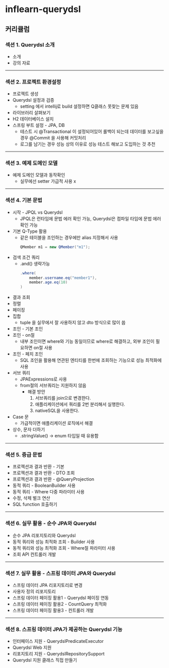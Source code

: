 # inflearn-querydsl
## 커리큘럼 
### 섹션 1. Querydsl 소개
- 소개
- 강의 자료
---
### 섹션 2. 프로젝트 환경설정
- 프로젝트 생성
- Querydsl 설정과 검증
  - setting 에서 intellij로 build 설정하면 Q클래스 못찾는 문제 있음
- 라이브러리 살펴보기
- H2 데이터베이스 설치
- 스프링 부트 설정 - JPA, DB
  - 테스트 시 @Transactional 이 설정되어있어 롤백이 되는데 데이터를 보고싶을 경우 @Commit 을 사용해 커밋처리
  - 로그를 남기는 경우 성능 상의 이유로 성능 테스트 해보고 도입하는 것 추천
---
### 섹션 3. 예제 도메인 모델
- 예제 도메인 모델과 동작확인
  - 실무에선 setter 가급적 사용 x
---
### 섹션 4. 기본 문법
- 시작 - JPQL vs Querydsl
  - JPQL은 런타임에 문법 에러 확인 가능, Querydsl은 컴파일 타임에 문법 에러 확인 가능
- 기본 Q-Type 활용
  - 같은 테이블을 조인하는 경우에만 alias 지정해서 사용
    ```java
    QMember m1 = new QMember("m1");
    ```
- 검색 조건 쿼리
  - .and() 생략가능
    ```java
    .where(
        member.username.eq("member1"),
        member.age.eq(10)
    )
    ```
- 결과 조회
- 정렬
- 페이징
- 집합
  - tuple 을 실무에서 잘 사용하지 않고 dto 방식으로 많이 씀
- 조인 - 기본 조인
- 조인 - on절
  - 내부 조인이면 where와 기능 동일이므로 where로 해결하고, 외부 조인이 필요하면 on절 사용
- 조인 - 페치 조인
  - SQL 조인을 활용해 연관된 엔티티를 한번에 조회하는 기능으로 성능 최적화에 사용
- 서브 쿼리
  - JPAExpressions로 사용
  - from절의 서브쿼리는 지원하지 않음
    - 해결 방안
      1. 서브쿼리를 join으로 변경한다.
      2. 애플리케이션에서 쿼리를 2번 분리해서 실행한다.
      3. nativeSQL을 사용한다.
- Case 문
  - 가급적이면 애플리케이션 로직에서 해결
- 상수, 문자 더하기
  - .stringValue() -> enum 타입일 때 유용함
---
### 섹션 5. 중급 문법
- 프로젝션과 결과 반환 - 기본
- 프로젝션과 결과 반환 - DTO 조회
- 프로젝션과 결과 반환 - @QueryProjection
- 동적 쿼리 - BooleanBuilder 사용
- 동적 쿼리 - Where 다중 파라미터 사용
- 수정, 삭제 벌크 연산
- SQL function 호출하기
---
### 섹션 6. 실무 활용 - 순수 JPA와 Querydsl
- 순수 JPA 리포지토리와 Querydsl
- 동적 쿼리와 성능 최적화 조회 - Builder 사용
- 동적 쿼리와 성능 최적화 조회 - Where절 파라미터 사용
- 조회 API 컨트롤러 개발
---
### 섹션 7. 실무 활용 - 스프링 데이터 JPA와 Querydsl
- 스프링 데이터 JPA 리포지토리로 변경
- 사용자 정의 리포지토리
- 스프링 데이터 페이징 활용1 - Querydsl 페이징 연동
- 스프링 데이터 페이징 활용2 - CountQuery 최적화
- 스프링 데이터 페이징 활용3 - 컨트롤러 개발
---
### 섹션 8. 스프링 데이터 JPA가 제공하는 Querydsl 기능
- 인터페이스 지원 - QuerydslPredicateExecutor
- Querydsl Web 지원
- 리포지토리 지원 - QuerydslRepositorySupport
- Querydsl 지원 클래스 직접 만들기